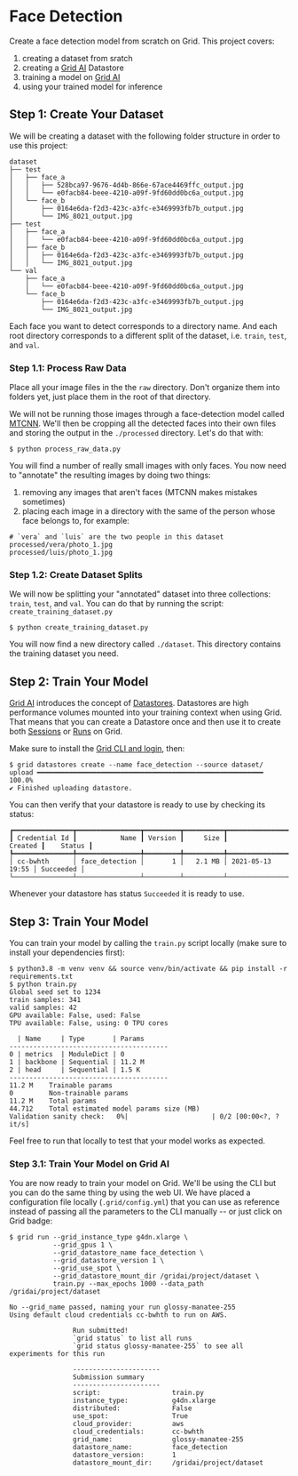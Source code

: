 # Face Detection

Create a face detection model from scratch on Grid. This project covers:

1. creating a dataset from sratch
2. creating a [Grid AI](https://grid.ai) Datastore
3. training a model on [Grid AI](https://grid.ai)
4. using your trained model for inference

## Step 1: Create Your Dataset

We will be creating a dataset with the following folder structure in order to use this project:

```shell
dataset
├── test
│   ├── face_a
│   │   ├── 528bca97-9676-4d4b-866e-67ace4469ffc_output.jpg
│   │   └── e0facb84-beee-4210-a09f-9fd60dd0bc6a_output.jpg
│   └── face_b
│       ├── 0164e6da-f2d3-423c-a3fc-e3469993fb7b_output.jpg
│       └── IMG_8021_output.jpg
├── test
│   ├── face_a
│   │   └── e0facb84-beee-4210-a09f-9fd60dd0bc6a_output.jpg
│   ├── face_b
│   │   ├── 0164e6da-f2d3-423c-a3fc-e3469993fb7b_output.jpg
│   │   └── IMG_8021_output.jpg
└── val
    ├── face_a
    │   └── e0facb84-beee-4210-a09f-9fd60dd0bc6a_output.jpg
    └── face_b
        ├── 0164e6da-f2d3-423c-a3fc-e3469993fb7b_output.jpg
        └── IMG_8021_output.jpg
```

Each face you want to detect corresponds to a directory name. And each root directory corresponds to a
different split of the dataset, i.e. `train`, `test`, and `val`.

### Step 1.1: Process Raw Data

Place all your image files in the the `raw` directory. Don't organize them into folders yet, just place them in the root
of that directory.

We will not be running those images through a face-detection model called [MTCNN](https://arxiv.org/pdf/1604.02878.pdf).
We'll then be cropping all the detected faces into their own files and storing the output in the `./processed` directory.
Let's do that with:

```shell
$ python process_raw_data.py
```

You will find a number of really small images with only faces. You now need to "annotate" the resulting images by doing
two things:

1. removing any images that aren't faces (MTCNN makes mistakes sometimes)
2. placing each image in a directory with the same of the person whose face belongs to, for example:

```shell
# `vera` and `luis` are the two people in this dataset
processed/vera/photo_1.jpg
processed/luis/photo_1.jpg
```

### Step 1.2: Create Dataset Splits

We will now be splitting your "annotated" dataset into three collections: `train`, `test`, and `val`. You can
do that by running the script: `create_training_dataset.py`

```shell
$ python create_training_dataset.py
```

You will now find a new directory called `./dataset`. This directory contains the training dataset you need.

## Step 2: Train Your Model

[Grid AI](https://grid.ai) introduces the concept of [Datastores](https://docs.grid.ai/products/add-data-to-grid-datastores). Datastores are
high performance volumes mounted into your training context when using Grid. That means that you can create a Datastore once and then use
it to create both [Sessions](https://docs.grid.ai/products/sessions) or [Runs](https://docs.grid.ai/products/run-run-and-sweep-github-files) on Grid.

Make sure to install the [Grid CLI and login](https://docs.grid.ai/products/global-cli-configs), then:

```shell
$ grid datastores create --name face_detection --source dataset/
upload ━━━━━━━━━━━━━━━━━━━━━━━━━━━━━━━━━━━━━━━━━━━━━━━━━━━━━━━━━ 100.0%
✔ Finished uploading datastore.
```

You can then verify that your datastore is ready to use by checking its status:

```shell
┏━━━━━━━━━━━━━━━┳━━━━━━━━━━━━━━━━┳━━━━━━━━━┳━━━━━━━━━━┳━━━━━━━━━━━━━━━━━━┳━━━━━━━━━━━┓
┃ Credential Id ┃           Name ┃ Version ┃     Size ┃          Created ┃    Status ┃
┡━━━━━━━━━━━━━━━╇━━━━━━━━━━━━━━━━╇━━━━━━━━━╇━━━━━━━━━━╇━━━━━━━━━━━━━━━━━━╇━━━━━━━━━━━┩
│ cc-bwhth      │ face_detection │       1 │   2.1 MB │ 2021-05-13 19:55 │ Succeeded │
└───────────────┴────────────────┴─────────┴──────────┴──────────────────┴───────────┘
```

Whenever your datastore has status `Succeeded` it is ready to use.

## Step 3: Train Your Model

You can train your model by calling the `train.py` script locally (make sure to install your dependencies first):

```shell
$ python3.8 -m venv venv && source venv/bin/activate && pip install -r requirements.txt
$ python train.py
Global seed set to 1234
train samples: 341
valid samples: 42
GPU available: False, used: False
TPU available: False, using: 0 TPU cores

  | Name     | Type       | Params
----------------------------------------
0 | metrics  | ModuleDict | 0     
1 | backbone | Sequential | 11.2 M
2 | head     | Sequential | 1.5 K 
----------------------------------------
11.2 M    Trainable params
0         Non-trainable params
11.2 M    Total params
44.712    Total estimated model params size (MB)
Validation sanity check:   0%|                     | 0/2 [00:00<?, ?it/s]
```

Feel free to run that locally to test that your model works as expected. 

### Step 3.1: Train Your Model on Grid AI

You are now ready to train your model on Grid. We'll be using the CLI but you can do the same thing by using the
web UI. We have placed a configuration file locally (`.grid/config.yml`) that you can use as reference instead of
passing all the parameters to the CLI manually -- or just click on Grid badge:



```shell
$ grid run --grid_instance_type g4dn.xlarge \
           --grid_gpus 1 \
           --grid_datastore_name face_detection \
           --grid_datastore_version 1 \
           --grid_use_spot \
           --grid_datastore_mount_dir /gridai/project/dataset \
           train.py --max_epochs 1000 --data_path /gridai/project/dataset

No --grid_name passed, naming your run glossy-manatee-255
Using default cloud credentials cc-bwhth to run on AWS.

                Run submitted!
                `grid status` to list all runs
                `grid status glossy-manatee-255` to see all experiments for this run

                ----------------------
                Submission summary
                ----------------------
                script:                  train.py
                instance_type:           g4dn.xlarge
                distributed:             False
                use_spot:                True
                cloud_provider:          aws
                cloud_credentials:       cc-bwhth
                grid_name:               glossy-manatee-255
                datastore_name:          face_detection
                datastore_version:       1
                datastore_mount_dir:     /gridai/project/dataset
```
